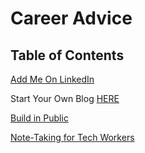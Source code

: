 # Career Advice

## Table of Contents

[Add Me On LinkedIn](https://linkedin.com/in/djones20)

Start Your Own Blog [HERE](https://sidequests.onrender.com/Blog/2024/)

[Build in Public](./Buidl.md)

[Note-Taking for Tech Workers](https://youtu.be/Xw3SkhB4dMk?si=DDTo_eqJFKGtHdC2)



<!-- 
Workplace Acronyms

Buying Domains, DNS, Webhosting

Freelancing Contracts and Invoicing Clients

Job and Contract Sourcing
 -->